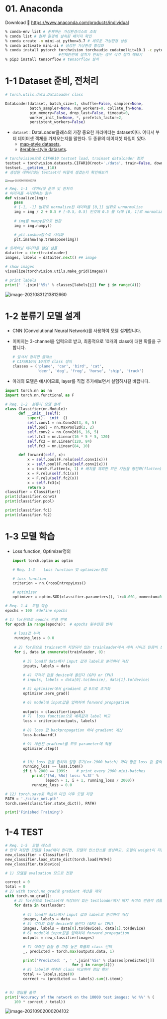 # 01. Anaconda

Download :link: https://www.anaconda.com/products/individual

```bash
% conda-env list # 존재하는 가상환경리스트 조회
% conda list # 현재 환경에 설치된 패키지 확인
% conda create -n mini-ai python=3.7 # 새로운 가상환경 생성
% conda activate mini-ai # 생성한 가상환경 활성화
% conda install pytorch torchvision torchaudio cudatoolkit=10.1 -c pytorch 		 # cudatoolkit은 GPU가 없는 경우 설치X
						#전체한번에 설치가 안되는 경우 각각 설치 해보기
% pip3 install tensorflow # tensorflow 설치

```



# 1-1 Dataset 준비, 전처리

```python
# torch.utils.data.DataLoader class

DataLoader(dataset, batch_size=1, shuffle=False, sampler=None,
           batch_sampler=None, num_workers=0, collate_fn=None,
           pin_memory=False, drop_last=False, timeout=0,
           worker_init_fn=None, *, prefetch_factor=2,
           persistent_workers=False)
```

- `dataset` :  DataLoader클래스의 가장 중요한 파라미터는 dataset이다. 어디서 부터 데이터셋 객체를 가져오는지를 말한다. 두 종류의 데이터셋 타입이 있다.
  - [map-style datasets](https://pytorch.org/docs/stable/data.html#map-style-datasets),
  - [iterable-style datasets](https://pytorch.org/docs/stable/data.html#iterable-style-datasets).

```python
# torchvision으로 CIFAR10 testset load, trainset dataloader 정의
testset = torchvision.datasets.CIFAR10(root='./data', train=False, download=True, transform=transform)
testset.__getitem__(18)
# 생성된 데이터셋인 testset이 어떻게 생겼는지 확인해보기
```

<img src="readme.assets/image-20210901133850754.png" alt="image-20210901133850754" style="zoom:50%;" />



```python
# Req. 1-1	데이터셋 준비 및 전처리
# 이미지를 시각화하는 함수
def visualize(img):
    pass
    # [-1, -1] 범위로 normalize된 데이터를 [0,1] 범위로 unnormalize
    img = img / 2 + 0.5 # [-0.5, 0.5] 인것에 0.5 를 더해 [0, 1]로 normalize
    
    # img를 numpy값으로 변환
    img = img.numpy()

    # plt.imshow함수로 시각화
    plt.imshow(np.transpose(img))

# 트레이닝 데이터를 랜덤 샘플
dataiter = iter(trainloader)
images, labels = dataiter.next() ## image

# show images
visualize(torchvision.utils.make_grid(images))

# print labels
print(' '.join('%5s' % classes[labels[j]] for j in range(4)))
```

![image-20210831213812660](readme.assets/image-20210831213812660.png)



# 1-2 분류기 모델 설계

- CNN (Convolutional Neural Network)를 사용하여 모델 설계합니다.

- 이미지는 3-channel을 입력으로 받고, 최종적으로 10개의 class에 대한 확률을 구합니다.

  ```python
  # 앞서서 정의한 클래스 
  # CIFAR10의 10개의 class 정의
  classes = ('plane', 'car', 'bird', 'cat',
             'deer', 'dog', 'frog', 'horse', 'ship', 'truck')
  ```

- 아래의 모델은 예시이므로, layer를 직접 추가해보면서 실험하시길 바랍니다.

```python
import torch.nn as nn
import torch.nn.functional as F

# Req. 1-2	분류기 모델 설계
class Classifier(nn.Module):
      def __init__(self):
          super().__init__()
          self.conv1 = nn.Conv2d(3, 6, 5)
          self.pool = nn.MaxPool2d(2, 2)
          self.conv2 = nn.Conv2d(6, 16, 5)
          self.fc1 = nn.Linear(16 * 5 * 5, 120)
          self.fc2 = nn.Linear(120, 84)
          self.fc3 = nn.Linear(84, 10)

      def forward(self, x):
          x = self.pool(F.relu(self.conv1(x)))
          x = self.pool(F.relu(self.conv2(x)))
          x = torch.flatten(x, 1) # 배치를 제외한 모든 차원을 평탄화(flatten)
          x = F.relu(self.fc1(x))
          x = F.relu(self.fc2(x))
          x = self.fc3(x)
          return x
classifier = Classifier()
print(classifier.conv1)
print(classifier.pool)

print(classifier.fc1)
print(classifier.fc2)
```

# 1-3 모델 학습

- Loss function, Optimizer정의

  ```python
  import torch.optim as optim
  
  # Req. 1-3	Loss function 및 optimizer정의
  
  # loss function
  criterion = nn.CrossEntropyLoss()
  
  # optimizer
  optimizer = optim.SGD(classifier.parameters(), lr=0.001, momentum=0.9)
  ```

  

```python
# Req. 1-4	모델 학습
epochs = 100  #define epochs

# 1) for문으로 epochs 만큼 반복
for epoch in range(epochs):  # epochs 횟수만큼 반복
    
    # loss값 누적 
    running_loss = 0.0
    
    # 2) for문으로 trainset이 저장되어 있는 trainloader에서 배치 사이즈 만큼씩 샘플링하여 data load
    for i, data in enumerate(trainloader, 0):
        
        # 3) load한 data에서 input 값과 label로 분리하여 저장
        inputs, labels = data
       
        # 4) 각각의 값을 device에 올린다 (GPU or CPU)
        # inputs, labels = data[0].to(device), data[1].to(device)

        # 5) optimizer에서 gradient 값 0으로 초기화
        optimizer.zero_grad()

        # 6) model에 input값을 입력하여 forward propagation
  
        outputs = classifier(inputs)
        # 7)  loss function으로 예측값과 label 비교
        loss = criterion(outputs, labels)
        
        # 8) loss 값 backpropagation 하여 gradient 계산
        loss.backward()

        # 9) 계산된 gradient를 모두 parameter에 적용
        optimizer.step()


        # 10) loss 값을 합하여 일정 주기(ex.2000 batch) 마다 평균 loss 값 출력 후 초기화
        running_loss += loss.item()
        if i % 2000 == 1999:    # print every 2000 mini-batches
            print('[%d, %5d] loss: %.3f' %
                  (epoch + 1, i + 1, running_loss / 2000))
            running_loss = 0.0

# 12) torch.save로 학습이 마친 이후 모델 저장        
PATH = './cifar_net.pth'
torch.save(classifier.state_dict(), PATH)

print('Finished Training')
```

# 1-4 TEST

```python
# Req. 1-5	모델 테스트
# 만약 저장한 모델을 load해야 한다면, 모델의 인스턴스를 생성하고, 모델의 weight이 저장되어 있는 .ckpt 파일을 모델에 load
new_classifier = Classifier()
new_classifier.load_state_dict(torch.load(PATH))
new_classifier.to(device)

# 1) 모델을 evaluation 모드로 전환

correct = 0
total = 0
# 2) with torch.no_grad로 gradient 계산을 제외
with torch.no_grad():
    # 3) for문으로 testset에 저장되어 있는 testloader에서 배치 사이즈 만큼씩 샘플링하여 data load
    for data in testloader:
        
        # 4) load한 data에서 input 값과 label로 분리하여 저장
        images, labels = data
        # 5) 각각의 값을 device에 올린다 (GPU or CPU)
        images, labels = data[0].to(device), data[1].to(device)
        # 6) model에 input값을 입력하여 forward propagation
        outputs = new_classifier(images)

        # 7) 예측한 값들 중 가장 높은 확률의 class 선택
        _, predicted = torch.max(outputs.data, 1)

        print('Predicted: ', ' '.join('%5s' % classes[predicted[j]]
                              for j in range(4)))
        # 8) label과 예측한 class 비교하여 정답 확인
        total += labels.size(0)
        correct += (predicted == labels).sum().item()
        

# 9) 정답률 출력
print('Accuracy of the network on the 10000 test images: %d %%' % (
    100 * correct / total))
```



![image-20210902000204102](readme.assets/image-20210902000204102.png)

